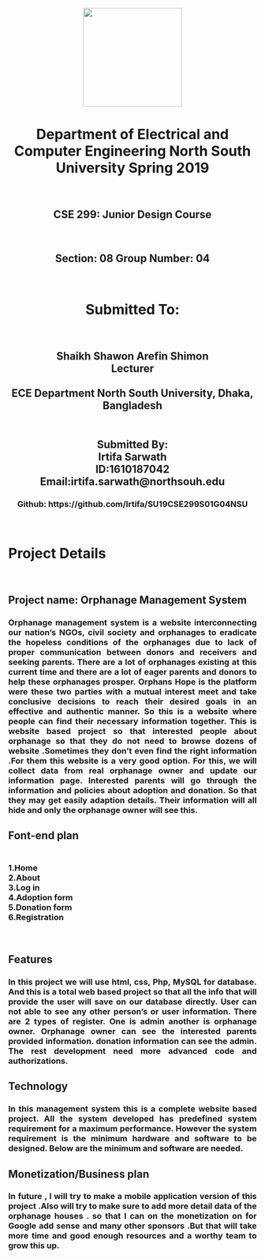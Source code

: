 <html>
<head>

</head>
<body>
<p align="center">
  <img width="200" height="200" src="https://media.licdn.com/dms/image/C560BAQEFJPl7DXD1Dg/company-logo_200_200/0?e=2159024400&v=beta&t=4wzyvb7GBsvMovoet_LGS9uj_Gso_kmfWqCXnqydCDI">
</p>
<h1 align='center'>
Department of Electrical and Computer Engineering
North South University
Spring 2019 </h1> <br>
<h2 align='center'>CSE 299: Junior Design Course</h2> <br>
<h2 align='center'>Section: 08
Group Number: 04 </h2> <br>
<h1 align='center'>Submitted To:</h1> <br>
<h2 align='center'> Shaikh Shawon Arefin Shimon<br>
Lecturer<br><br>
ECE Department
North South University,
Dhaka, Bangladesh
</h2>
<h2 align='center'><br>
Submitted By:<br>
Irtifa Sarwath <br>
ID:1610187042 <br>
Email:irtifa.sarwath@northsouh.edu <br></h2>
<h3 align='center'>Github: https://github.com/Irtifa/SU19CSE299S01G04NSU <br></h3><br>
<h1>Project Details</h1> <br>
<h2>Project name: Orphanage Management System </h2> 
<h3 align='justify'>Orphanage management system is a website interconnecting our nation’s NGOs, civil society and orphanages to eradicate the hopeless conditions of the orphanages due to lack of proper communication between donors and receivers and seeking parents. There are a lot of orphanages existing at this current time and there are a lot of eager parents and donors to help these orphanages prosper. Orphans Hope is the platform were these two parties with a mutual interest meet and take conclusive decisions to reach their desired goals in an effective and authentic manner.
So this is a website where people can find their necessary information together.
This is website based project so that interested people about orphanage so that they do not need to browse dozens of website .Sometimes they don’t even find the right information .For them this website is a very good option.
For this, we will collect data from real orphanage owner and update our information page. Interested parents will go through the information and policies about adoption and donation. So that they may get easily adaption details. Their information will all hide and only the orphanage owner will see this.</h3>
<h2>Font-end plan</h2>
<h3><br>
1.Home<br>
2.About<br>
3.Log in<br>
4.Adoption form<br>
5.Donation form<br>
6.Registration   <br> 
</h3><br>
<h2>Features</h2>
<h3 align='justify'>In this project we will use html, css, Php, MySQL for database. And this is a total web based project so that all the info that will provide the user will save on our database directly. User can not able to see any other person’s or user information. There are 2 types of register. One is admin another is orphanage owner. Orphanage owner can see the interested parents provided information. donation information can see the admin. The rest development need more advanced code and authorizations.</h3>
<h2>Technology</h2>
<h3 align='justify'>In this management system this is a complete website based project. All the system developed has predefined system requirement for a maximum performance. However the system requirement is the minimum hardware and software to be designed. Below are the minimum and software are needed.</h3>
<h2>Monetization/Business plan</h2>
<h3 align='justify'>In future , I will try to make a mobile application version of this project .Also will try to make sure to add more detail data of the orphanage  houses . so that I can on the monetization on for Google add sense and many other sponsors .But that will take more time and  good enough resources and a worthy team to grow this up.</h3>
</body>
</html>
